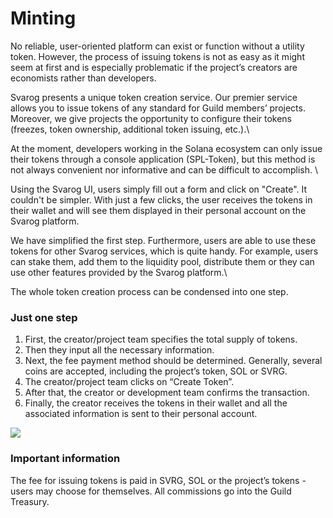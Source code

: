 # Minting

No reliable, user-oriented platform can exist or function without a utility token. However, the process of issuing tokens is not as easy as it might seem at first and is especially problematic if the project’s creators are economists rather than developers.



Svarog presents a unique token creation service. Our premier service allows you to issue tokens of any standard for Guild members’ projects. Moreover, we give projects the opportunity to configure their tokens (freezes, token ownership, additional token issuing, etc.).\


At the moment, developers working in the Solana ecosystem can only issue their tokens through a console application (SPL-Token), but this method is not always convenient nor informative and can be difficult to accomplish. \


Using the Svarog UI, users simply fill out a form and click on "Create". It couldn't be simpler. With just a few clicks, the user receives the tokens in their wallet and will see them displayed in their personal account on the Svarog platform.&#x20;



We have simplified the first step. Furthermore, users are able to use these tokens for other Svarog services, which is quite handy. For example, users can stake them, add them to the liquidity pool, distribute them or they can use other features provided by the Svarog platform.\


The whole token creation process can be condensed into one step.&#x20;

### Just one step



1. First, the creator/project team specifies the total supply of tokens.
2. Then they input all the necessary information.
3. Next, the fee payment method should be determined. Generally, several coins are accepted, including the project’s token, SOL or SVRG.&#x20;
4. The creator/project team clicks on “Create Token”.
5. After that, the creator or development team confirms the transaction.
6. Finally, the creator receives the tokens in their wallet and all the associated information is sent to their personal account.

![](https://lh6.googleusercontent.com/TuwR4P4FfIzMqQfhQE-\_afxr7M1UkS1uoxBcJs4YPJDgeP-M2UaTFeitgKZCBvDt5R7VINuqNW\_Ny2aP3C3xJG2Wz6SbhuOT9RZt1fwhaPxwwIxTq1GEyp0JWwtWnQRsEZAupx3M)

### Important information&#x20;

The fee for issuing tokens is paid in SVRG, SOL or the project’s tokens -  users may choose for themselves. All commissions go into the Guild Treasury.

